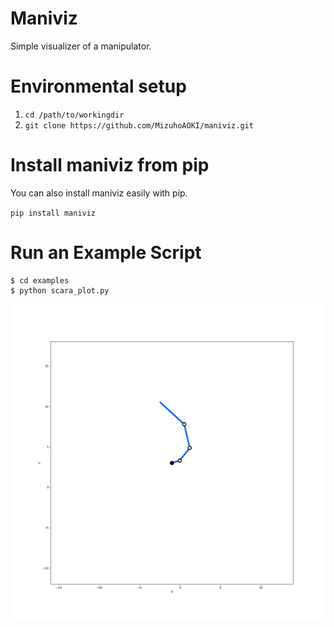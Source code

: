 # Maniviz
Simple visualizer of a manipulator.

# Environmental setup
1. `cd /path/to/workingdir`
1. `git clone https://github.com/MizuhoAOKI/maniviz.git`

# Install maniviz from pip
You can also install maniviz easily with pip.

`pip install maniviz`

# Run an Example Script
```
$ cd examples
$ python scara_plot.py
```

![](./media/scara_plot.png)